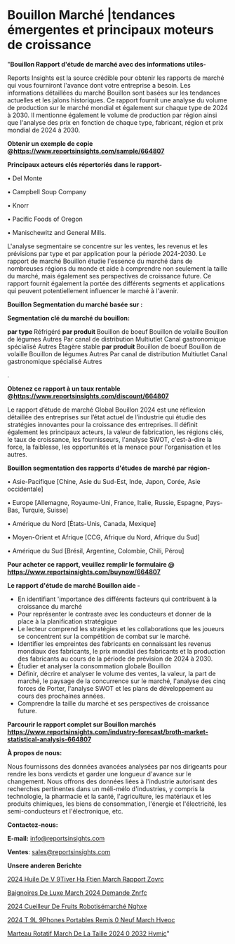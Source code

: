 # Bouillon Marché |tendances émergentes et principaux moteurs de croissance

"<strong>Bouillon Rapport d'étude de marché avec des informations utiles-</strong>

Reports Insights est la source crédible pour obtenir les rapports de marché qui vous fourniront l'avance dont votre entreprise a besoin. Les informations détaillées du marché Bouillon sont basées sur les tendances actuelles et les jalons historiques. Ce rapport fournit une analyse du volume de production sur le marché mondial et également sur chaque type de 2024 à 2030. Il mentionne également le volume de production par région ainsi que l'analyse des prix en fonction de chaque type, fabricant, région et prix mondial de 2024 à 2030.

<strong><b>Obtenir un exemple de copie @</b></strong><a href=https://www.reportsinsights.com/sample/664807><strong><b>https://www.reportsinsights.com/sample/664807</b></strong></a>

<b>Principaux acteurs clés répertoriés dans le rapport-</b>

<b> </b>• Del Monte

• Campbell Soup Company

• Knorr

• Pacific Foods of Oregon

• Manischewitz and General Mills.

L'analyse segmentaire se concentre sur les ventes, les revenus et les prévisions par type et par application pour la période 2024-2030. Le rapport de marché Bouillon étudie l'essence du marché dans de nombreuses régions du monde et aide à comprendre non seulement la taille du marché, mais également ses perspectives de croissance future. Ce rapport fournit également la portée des différents segments et applications qui peuvent potentiellement influencer le marché à l'avenir.

<strong>Bouillon Segmentation du marché basée sur :</strong>

<strong> Segmentation clé du marché du bouillon: </strong>

<strong> par type </strong>
Réfrigéré
<strong> par produit </strong>
Bouillon de boeuf
Bouillon de volaille
Bouillon de légumes
Autres
Par canal de distribution
Multiutlet
Canal gastronomique spécialisé
Autres
Étagère stable
<strong> par produit </strong>
Bouillon de boeuf
Bouillon de volaille
Bouillon de légumes
Autres
Par canal de distribution
Multiutlet
Canal gastronomique spécialisé
Autres

.

<strong><b>Obtenez ce rapport à un taux rentable @</b></strong><a href=https://www.reportsinsights.com/discount/664807><strong><b>https://www.reportsinsights.com/discount/664807</b></strong></a>

Le rapport d’étude de marché Global Bouillon 2024 est une réflexion détaillée des entreprises sur l’état actuel de l’industrie qui étudie des stratégies innovantes pour la croissance des entreprises. Il définit également les principaux acteurs, la valeur de fabrication, les régions clés, le taux de croissance, les fournisseurs, l'analyse SWOT, c'est-à-dire la force, la faiblesse, les opportunités et la menace pour l'organisation et les autres.

<strong>Bouillon segmentation des rapports d'études de marché par région-</strong>

• Asie-Pacifique [Chine, Asie du Sud-Est, Inde, Japon, Corée, Asie occidentale]

• Europe [Allemagne, Royaume-Uni, France, Italie, Russie, Espagne, Pays-Bas, Turquie, Suisse]

• Amérique du Nord [États-Unis, Canada, Mexique]

• Moyen-Orient et Afrique [CCG, Afrique du Nord, Afrique du Sud]

• Amérique du Sud [Brésil, Argentine, Colombie, Chili, Pérou]

<strong>Pour acheter ce rapport, veuillez remplir le formulaire @   <a href=https://www.reportsinsights.com/buynow/664807>https://www.reportsinsights.com/buynow/664807</a></strong>

<strong>Le rapport d'étude de marché Bouillon aide -</strong>
<ul>
  <li>En identifiant 'importance des différents facteurs qui contribuent à la croissance du marché</li>
  <li>Pour représenter le contraste avec les conducteurs et donner de la place à la planification stratégique</li>
  <li>Le lecteur comprend les stratégies et les collaborations que les joueurs se concentrent sur la compétition de combat sur le marché.</li>
  <li>Identifier les empreintes des fabricants en connaissant les revenus mondiaux des fabricants, le prix mondial des fabricants et la production des fabricants au cours de la période de prévision de 2024 à 2030.</li>
  <li>Étudier et analyser la consommation globale Bouillon</li>
  <li>Définir, décrire et analyser le volume des ventes, la valeur, la part de marché, le paysage de la concurrence sur le marché, l'analyse des cinq forces de Porter, l'analyse SWOT et les plans de développement au cours des prochaines années.</li>
  <li>Comprendre la taille du marché et ses perspectives de croissance future.</li>
</ul>

<strong>Parcourir le rapport complet sur Bouillon marchés <a href=https://www.reportsinsights.com/industry-forecast/broth-market-statistical-analysis-664807>https://www.reportsinsights.com/industry-forecast/broth-market-statistical-analysis-664807</a></strong>

<strong>À propos de nous:</strong>

Nous fournissons des données avancées analysées par nos dirigeants pour rendre les bons verdicts et garder une longueur d'avance sur le changement. Nous offrons des données liées à l'industrie autorisant des recherches pertinentes dans un méli-mélo d'industries, y compris la technologie, la pharmacie et la santé, l'agriculture, les matériaux et les produits chimiques, les biens de consommation, l'énergie et l'électricité, les semi-conducteurs et l'électronique, etc.

<strong>Contactez-nous:</strong>

<strong>E-mail:</strong> <a href=mailto:info@reportsinsights.com>info@reportsinsights.com</a>

<strong>Ventes</strong>: <a href=mailto:sales@reportsinsights.com>sales@reportsinsights.com</a>

<strong>Unsere anderen Berichte</strong>

<a href=https://www.linkedin.com/pulse/2024-huile-de-v%C3%A9tiver-ha%C3%AFtien-march%C3%A9-rapport-zovrc/>2024 Huile De V 9Tiver Ha Ftien March Rapport Zovrc</a>

<a href=https://www.linkedin.com/pulse/baignoires-de-luxe-march%C3%A9-2024-demande-znrfc/>Baignoires De Luxe March 2024 Demande Znrfc</a>

<a href=https://www.linkedin.com/pulse/2024-cueilleur-de-fruits-robotisémarché-nqhxe/>2024 Cueilleur De Fruits Robotisémarché Nqhxe</a>

<a href=https://www.linkedin.com/pulse/2024-t%C3%A9l%C3%A9phones-portables-remis-%C3%A0-neuf-march%C3%A9-hveoc/>2024 T 9L 9Phones Portables Remis  0 Neuf March Hveoc</a>

<a href=https://www.linkedin.com/pulse/marteau-rotatif-march%C3%A9-de-la-taille-2024-%C3%A0-2032-hvmic/>Marteau Rotatif March De La Taille 2024  0 2032 Hvmic</a>"

